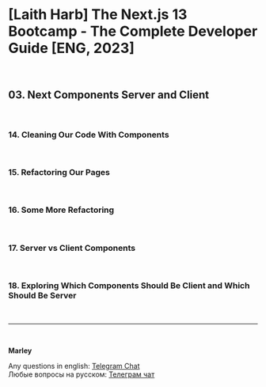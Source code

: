 # [Laith Harb] The Next.js 13 Bootcamp - The Complete Developer Guide [ENG, 2023]

<br/>

## 03. Next Components Server and Client

<br/>

### 14. Cleaning Our Code With Components

<br/>

### 15. Refactoring Our Pages

<br/>

### 16. Some More Refactoring

<br/>

### 17. Server vs Client Components

<br/>

### 18. Exploring Which Components Should Be Client and Which Should Be Server

<br/>

---

<br/>

**Marley**

Any questions in english: <a href="https://jsdev.org/chat/">Telegram Chat</a>  
Любые вопросы на русском: <a href="https://jsdev.ru/chat/">Телеграм чат</a>
